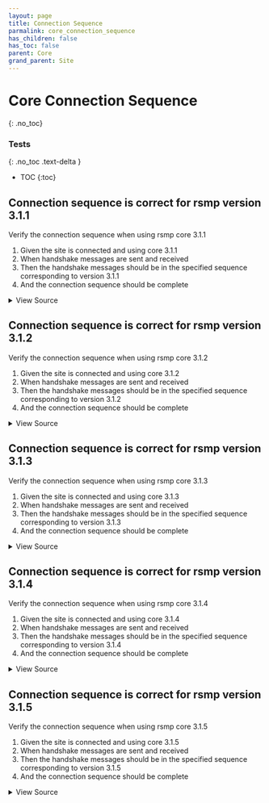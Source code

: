 ```yaml
---
layout: page
title: Connection Sequence
parmalink: core_connection_sequence
has_children: false
has_toc: false
parent: Core
grand_parent: Site
---
```


# Core Connection Sequence
{: .no_toc}



### Tests
{: .no_toc .text-delta }

- TOC
{:toc}

## Connection sequence is correct for rsmp version 3.1.1

Verify the connection sequence when using rsmp core 3.1.1

1. Given the site is connected and using core 3.1.1
2. When handshake messages are sent and received
3. Then the handshake messages should be in the specified sequence corresponding to version 3.1.1
4. And the connection sequence should be complete

<details markdown="block">
  <summary>
     View Source
  </summary>
```ruby
check_sequence '3.1.1'
```
</details>




## Connection sequence is correct for rsmp version 3.1.2

Verify the connection sequence when using rsmp core 3.1.2

1. Given the site is connected and using core 3.1.2
2. When handshake messages are sent and received
3. Then the handshake messages should be in the specified sequence corresponding to version 3.1.2
4. And the connection sequence should be complete

<details markdown="block">
  <summary>
     View Source
  </summary>
```ruby
check_sequence '3.1.2'
```
</details>




## Connection sequence is correct for rsmp version 3.1.3

Verify the connection sequence when using rsmp core 3.1.3

1. Given the site is connected and using core 3.1.3
2. When handshake messages are sent and received
3. Then the handshake messages should be in the specified sequence corresponding to version 3.1.3
4. And the connection sequence should be complete

<details markdown="block">
  <summary>
     View Source
  </summary>
```ruby
check_sequence '3.1.3'
```
</details>




## Connection sequence is correct for rsmp version 3.1.4

Verify the connection sequence when using rsmp core 3.1.4

1. Given the site is connected and using core 3.1.4
2. When handshake messages are sent and received
3. Then the handshake messages should be in the specified sequence corresponding to version 3.1.4
4. And the connection sequence should be complete

<details markdown="block">
  <summary>
     View Source
  </summary>
```ruby
check_sequence '3.1.4'
```
</details>




## Connection sequence is correct for rsmp version 3.1.5

Verify the connection sequence when using rsmp core 3.1.5

1. Given the site is connected and using core 3.1.5
2. When handshake messages are sent and received
3. Then the handshake messages should be in the specified sequence corresponding to version 3.1.5
4. And the connection sequence should be complete

<details markdown="block">
  <summary>
     View Source
  </summary>
```ruby
check_sequence '3.1.5'
```
</details>


